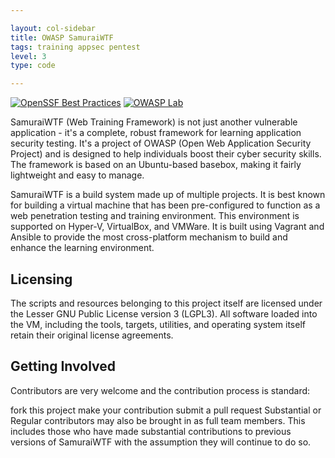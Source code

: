```yaml
---

layout: col-sidebar
title: OWASP SamuraiWTF
tags: training appsec pentest
level: 3
type: code

---
```

[![OpenSSF Best Practices](https://bestpractices.coreinfrastructure.org/projects/7479/badge)](https://bestpractices.coreinfrastructure.org/projects/7479)
[![OWASP Lab](https://img.shields.io/badge/owasp-lab%20project-f7b73c.svg)](https://www.owasp.org/projects)

SamuraiWTF (Web Training Framework) is not just another vulnerable application - it's a complete, robust framework for learning application security testing. It's a project of OWASP (Open Web Application Security Project) and is designed to help individuals boost their cyber security skills. The framework is based on an Ubuntu-based basebox, making it fairly lightweight and easy to manage.

SamuraiWTF is a build system made up of multiple projects.  It is best known for building a virtual machine that has been pre-configured to function as a web penetration testing and training environment. This environment is supported on Hyper-V, VirtualBox, and VMWare. It is built using Vagrant and Ansible to provide the most cross-platform mechanism to build and enhance the learning environment.

## Licensing

The scripts and resources belonging to this project itself are licensed under the Lesser GNU Public License version 3 (LGPL3). All software loaded into the VM, including the tools, targets, utilities, and operating system itself retain their original license agreements.

## Getting Involved

Contributors are very welcome and the contribution process is standard:

fork this project
make your contribution
submit a pull request
Substantial or Regular contributors may also be brought in as full team members. This includes those who have made substantial contributions to previous versions of SamuraiWTF with the assumption they will continue to do so.

